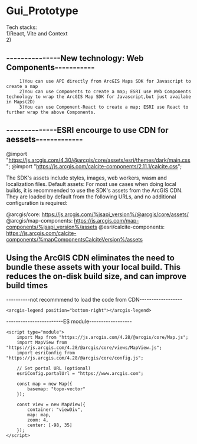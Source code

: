 # Gui_Prototype

Tech stacks:<br/>
1)React, Vite and Context<br/>
2)


---------------New technology: Web Components-----------
--------------
         1)You can use API directly from ArcGIS Maps SDK for Javascript to create a map
         2)You can use Components to create a map; ESRI use Web Components technology to wrap the ArcGIS Map SDK for Javascript,but just availabe in Maps(2D)
         3)You can use Component-React to create a map; ESRI use React to further wrap the above Components.

--------------ESRI encourge to use CDN for aessets-------------
----------
@import "https://js.arcgis.com/4.30/@arcgis/core/assets/esri/themes/dark/main.css";
@import "https://js.arcgis.com/calcite-components/2.11.1/calcite.css";

The SDK's assets include styles, images, web workers, wasm and localization files.
Default assets:
For most use cases when doing local builds, it is recommended to use the SDK's assets from the ArcGIS CDN. They are loaded by default from the following URLs, and no additional configuration is required:

@arcgis/core: https://js.arcgis.com/%jsapi_version%/@arcgis/core/assets/
@arcgis/map-components: https://js.arcgis.com/map-components/%jsapi_version%/assets
@esri/calcite-components: https://js.arcgis.com/calcite-components/%mapComponentsCalciteVersion%/assets

Using the ArcGIS CDN eliminates the need to bundle these assets with your local build. This reduces the on-disk build size, and can improve build times
-------------------


----------not recommmend to load the code from CDN------------------
<!-- Load Map Components from CDN-->
  <link rel="stylesheet" href="https://js.arcgis.com/4.30/esri/themes/light/main.css">
  <script src="https://js.arcgis.com/4.30/"></script>
  <script type="module" src="https://js.arcgis.com/map-components/4.30/arcgis-map-components.esm.js"></script>

<body>

  <arcgis-map item-id="05e015c5f0314db9a487a9b46cb37eca">

    <arcgis-legend position="bottom-right"></arcgis-legend>

  </arcgis-map>

</body>
------------------------ES module------------------
<!-- CSS from CDN -->
    <link rel="stylesheet" href="https://js.arcgis.com/4.28/@arcgis/core/assets/esri/themes/light/main.css">

<!-- JavaScript from CDN -->
    <script type="module">
        import Map from "https://js.arcgis.com/4.28/@arcgis/core/Map.js";
        import MapView from "https://js.arcgis.com/4.28/@arcgis/core/views/MapView.js";
        import esriConfig from "https://js.arcgis.com/4.28/@arcgis/core/config.js";

        // Set portal URL (optional)
        esriConfig.portalUrl = "https://www.arcgis.com";

        const map = new Map({
            basemap: "topo-vector"
        });

        const view = new MapView({
            container: "viewDiv",
            map: map,
            zoom: 4,
            center: [-98, 35]
        });
    </script>